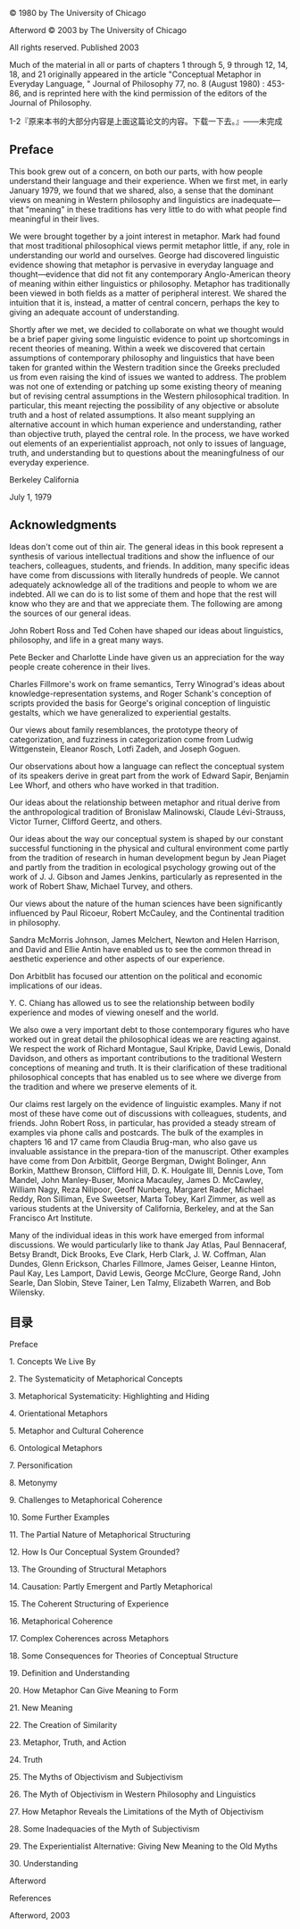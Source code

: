 © 1980 by The University of Chicago  

Afterword © 2003 by The University of Chicago  

All rights reserved. Published 2003  

Much of the material in all or parts of chapters 1 through 5, 9 through 12, 14, 18, and 21 originally appeared in the article "Conceptual Metaphor in Everyday Language, "  Journal of Philosophy  77, no. 8 (August 1980) : 453-86, and is reprinted here with the kind permission of the editors of the  Journal of Philosophy. 

1-2『原来本书的大部分内容是上面这篇论文的内容。下载一下去。』——未完成   

## Preface 

This book grew out of a concern, on both our parts, with how people understand their language and their experience. When we first met, in early January 1979, we found that we shared, also, a sense that the dominant views on  meaning  in Western philosophy and linguistics are inadequate—that "meaning" in these traditions has very little to do with what people find  meaningful  in their lives. 

We were brought together by a joint interest in metaphor. Mark had found that most traditional philosophical views permit metaphor little, if any, role in understanding our world and ourselves. George had discovered linguistic evidence showing that metaphor is pervasive in everyday language and thought—evidence that did not fit any contemporary Anglo-American theory of meaning within either linguistics or philosophy. Metaphor has traditionally been viewed in both fields as a matter of peripheral interest. We shared the intuition that it is, instead, a matter of central concern, perhaps the key to giving an adequate account of understanding. 

Shortly after we met, we decided to collaborate on what we thought would be a brief paper giving some linguistic evidence to point up shortcomings in recent theories of meaning. Within a week we discovered that certain assumptions of contemporary philosophy and linguistics that have been taken for granted within the Western tradition since the Greeks precluded us from even raising the kind of issues we wanted to address. The problem was not one of extending or patching up some existing theory of meaning but of revising central assumptions in the Western philosophical tradition. In particular, this meant rejecting the possibility of any objective or absolute truth and a host of related assumptions. It also meant supplying an alternative account in which human experience and understanding, rather than objective truth, played the central role. In the process, we have worked out elements of an experientialist approach, not only to issues of language, truth, and understanding but to questions about the meaningfulness of our everyday experience.

 Berkeley California 

 July  1,   1979 

## Acknowledgments 

Ideas don't come out of thin air. The general ideas in this book represent a synthesis of various intellectual traditions and show the influence of our teachers, colleagues, students, and friends. In addition, many specific ideas have come from discussions with literally hundreds of people. We cannot adequately acknowledge all of the traditions and people to whom we are indebted. All we can do is to list some of them and hope that the rest will know who they are and that we appreciate them. The following are among the sources of our general ideas. 

 John Robert Ross and Ted Cohen have shaped our ideas about linguistics, philosophy, and life in a great many ways. 

 Pete Becker and Charlotte Linde have given us an appreciation for the way people create coherence in their lives. 

 Charles Fillmore's work on frame semantics, Terry Winograd's ideas about knowledge-representation systems, and Roger Schank's conception of scripts provided the basis for George's original conception of linguistic gestalts, which we have generalized to  experiential gestalts. 

 Our views about family resemblances, the prototype theory of categorization, and fuzziness in categorization come from Ludwig Wittgenstein, Eleanor Rosch, Lotfi Zadeh, and Joseph Goguen. 

 Our observations about how a language can reflect the conceptual system of its speakers derive in great part from the work of Edward Sapir, Benjamin Lee Whorf, and others who have worked in that tradition. 

 Our ideas about the relationship between metaphor and ritual derive from the anthropological tradition of Bronislaw Malinowski, Claude Lévi-Strauss, Victor Turner, Clifford Geertz, and others. 

 Our ideas about the way our conceptual system is shaped by our constant successful functioning in the physical and cultural environment come partly from the tradition of research in human development begun by Jean Piaget and partly from the tradition in ecological psychology growing out of the work of J. J. Gibson and James Jenkins, particularly as represented in the work of Robert Shaw, Michael Turvey, and others. 

 Our views about the nature of the human sciences have been significantly influenced by Paul Ricoeur, Robert McCauley, and the Continental tradition in philosophy. 

 Sandra McMorris Johnson, James Melchert, Newton and Helen Harrison, and David and Ellie Antin have enabled us to see the common thread in aesthetic experience and other aspects of our experience. 

 Don Arbitblit has focused our attention on the political and economic implications of our ideas. 

 Y. C. Chiang has allowed us to see the relationship between bodily experience and modes of viewing oneself and the world. 

 We also owe a very important debt to those contemporary figures who have worked out in great detail the philosophical ideas we are reacting against. We respect the work of Richard Montague, Saul Kripke, David Lewis, Donald Davidson, and others as important contributions to the traditional Western conceptions of meaning and truth. It is their clarification of these traditional philosophical concepts that has enabled us to see where we diverge from the tradition and where we preserve elements of it. 

 Our claims rest largely on the evidence of linguistic examples. Many if not most of these have come out of discussions with colleagues, students, and friends. John Robert Ross, in particular, has provided a steady stream of examples via phone calls and postcards. The bulk of the examples in chapters 16 and 17 came from Claudia Brug-man, who also gave us invaluable assistance in the prepara-tion of the manuscript. Other examples have come from Don Arbitblit, George Bergman, Dwight Bolinger, Ann Borkin, Matthew Bronson, Clifford Hill, D. K. Houlgate III, Dennis Love, Tom Mandel, John Manley-Buser, Monica Macauley, James D. McCawley, William Nagy, Reza Nilipoor, Geoff Nunberg, Margaret Rader, Michael Reddy, Ron Silliman, Eve Sweetser, Marta Tobey, Karl Zimmer, as well as various students at the University of California, Berkeley, and at the San Francisco Art Institute. 

 Many of the individual ideas in this work have emerged from informal discussions. We would particularly like to thank Jay Atlas, Paul Bennaceraf, Betsy Brandt, Dick Brooks, Eve Clark, Herb Clark, J. W. Coffman, Alan Dundes, Glenn Erickson, Charles Fillmore, James Geiser, Leanne Hinton, Paul Kay, Les Lamport, David Lewis, George McClure, George Rand, John Searle, Dan Slobin, Steve Tainer, Len Talmy, Elizabeth Warren, and Bob Wilensky. 

##  目录

 Preface   

 1. Concepts We Live By  

 2. The Systematicity of Metaphorical Concepts  

 3. Metaphorical Systematicity: Highlighting and Hiding  

 4. Orientational Metaphors  

 5. Metaphor and Cultural Coherence  

 6. Ontological Metaphors  

 7. Personification  

 8. Metonymy  

 9. Challenges to Metaphorical Coherence  

 10. Some Further Examples  

 11. The Partial Nature of Metaphorical Structuring  

 12. How Is Our Conceptual System Grounded?  

 13. The Grounding of Structural Metaphors  

 14. Causation: Partly Emergent and Partly Metaphorical  

 15. The Coherent Structuring of Experience  

 16. Metaphorical Coherence  

 17. Complex Coherences across Metaphors  

 18. Some Consequences for Theories of Conceptual Structure  

 19. Definition and Understanding  

 20. How Metaphor Can Give Meaning to Form  

 21. New Meaning  

 22. The Creation of Similarity  

 23. Metaphor, Truth, and Action  

 24. Truth  

 25. The Myths of Objectivism and Subjectivism  

 26. The Myth of Objectivism in Western Philosophy and Linguistics  

 27. How Metaphor Reveals the Limitations of the Myth of Objectivism  

 28. Some Inadequacies of the Myth of Subjectivism  

 29. The Experientialist Alternative: Giving New Meaning to the Old Myths  

 30. Understanding  

 Afterword   

 References   

 Afterword, 2003   